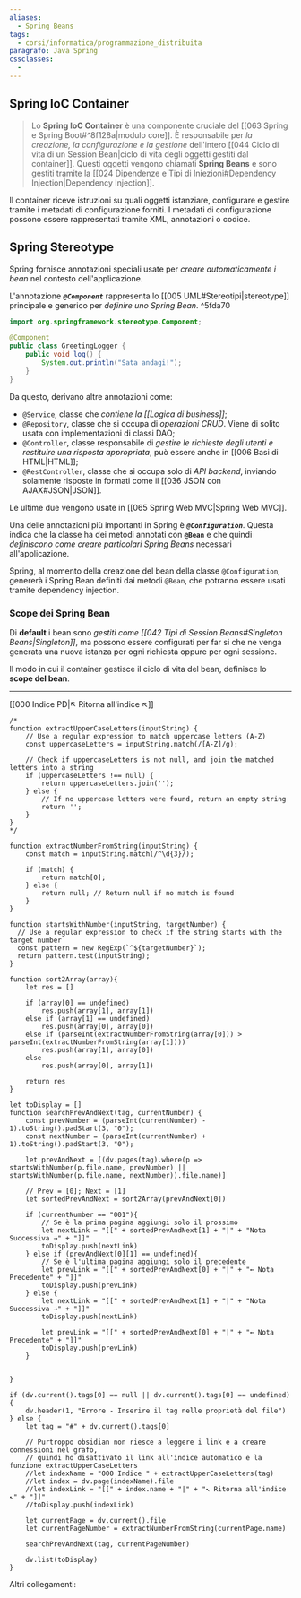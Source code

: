 ```yaml
---
aliases:
  - Spring Beans
tags:
  - corsi/informatica/programmazione_distribuita
paragrafo: Java Spring
cssclasses:
  - 
---
```

## Spring IoC Container
>Lo **Spring IoC Container** è una componente cruciale del [[063 Spring e Spring Boot#^8f128a|modulo core]]. È responsabile per *la creazione, la configurazione e la gestione* dell'intero [[044 Ciclo di vita di un Session Bean|ciclo di vita degli oggetti gestiti dal container]]. Questi oggetti vengono chiamati **Spring Beans** e sono gestiti tramite la [[024 Dipendenze e Tipi di Iniezioni#Dependency Injection|Dependency Injection]].

Il container riceve istruzioni su quali oggetti istanziare, configurare e gestire tramite i metadati di configurazione forniti.
I metadati di configurazione possono essere rappresentati tramite XML, annotazioni o codice.

## Spring Stereotype
Spring fornisce annotazioni speciali usate per *creare automaticamente i bean* nel contesto dell'applicazione.

L'annotazione ***`@Component`*** rappresenta lo [[005 UML#Stereotipi|stereotype]] principale e generico per *definire uno Spring Bean*.  ^5fda70

```Java
import org.springframework.stereotype.Component;

@Component
public class GreetingLogger {
	public void log() {
		System.out.println("Sata andagi!");
	}
}
```

Da questo, derivano altre annotazioni come: 
- `@Service`, classe che *contiene la [[Logica di business]]*; 
- `@Repository`, classe che si occupa di *operazioni CRUD*. Viene di solito usata con implementazioni di classi DAO;
- `@Controller`, classe responsabile di *gestire le richieste degli utenti e restituire una risposta appropriata*, può essere anche in [[006 Basi di HTML|HTML]];
- `@RestController`, classe che si occupa solo di *API backend*, inviando solamente risposte in formati come il [[036 JSON con AJAX#JSON|JSON]].

Le ultime due vengono usate in [[065 Spring Web MVC|Spring Web MVC]].

Una delle annotazioni più importanti in Spring è ***`@Configuration`***. Questa indica che la classe ha dei metodi annotati con **`@Bean`** e che quindi *definiscono come creare particolari Spring Beans* necessari all'applicazione.

Spring, al momento della creazione del bean della classe `@Configuration`, genererà i Spring Bean definiti dai metodi `@Bean`, che potranno essere usati tramite dependency injection.

### Scope dei Spring Bean
Di **default** i bean sono *gestiti come [[042 Tipi di Session Beans#Singleton Beans|Singleton]]*, ma possono essere configurati per far si che ne venga generata una nuova istanza per ogni richiesta oppure per ogni sessione.

Il modo in cui il container gestisce il ciclo di vita del bean, definisce lo **scope del bean**.



___
[[000 Indice PD|↖ Ritorna all'indice ↖]]

```dataviewjs
/*
function extractUpperCaseLetters(inputString) {
	// Use a regular expression to match uppercase letters (A-Z)
	const uppercaseLetters = inputString.match(/[A-Z]/g);
	
	// Check if uppercaseLetters is not null, and join the matched letters into a string
	if (uppercaseLetters !== null) {
		return uppercaseLetters.join('');
	} else {
	    // If no uppercase letters were found, return an empty string
	    return '';
	}
}
*/

function extractNumberFromString(inputString) {
	const match = inputString.match(/^\d{3}/);
	
	if (match) {
		return match[0];
	} else {
		return null; // Return null if no match is found
	}
}

function startsWithNumber(inputString, targetNumber) {
  // Use a regular expression to check if the string starts with the target number
  const pattern = new RegExp(`^${targetNumber}`);
  return pattern.test(inputString);
}

function sort2Array(array){
	let res = []
	
	if (array[0] == undefined)
		res.push(array[1], array[1])
	else if (array[1] == undefined)
		res.push(array[0], array[0])
	else if (parseInt(extractNumberFromString(array[0])) > parseInt(extractNumberFromString(array[1])))
		res.push(array[1], array[0])
	else
		res.push(array[0], array[1])
	
	return res
}

let toDisplay = []
function searchPrevAndNext(tag, currentNumber) {
	const prevNumber = (parseInt(currentNumber) - 1).toString().padStart(3, "0");
	const nextNumber = (parseInt(currentNumber) + 1).toString().padStart(3, "0");
	
	let prevAndNext = [(dv.pages(tag).where(p => startsWithNumber(p.file.name, prevNumber) || startsWithNumber(p.file.name, nextNumber)).file.name)]
	
	// Prev = [0]; Next = [1]
	let sortedPrevAndNext = sort2Array(prevAndNext[0])
	
	if (currentNumber == "001"){ 
		// Se è la prima pagina aggiungi solo il prossimo
		let nextLink = "[[" + sortedPrevAndNext[1] + "|" + "Nota Successiva →" + "]]"
		toDisplay.push(nextLink)
	} else if (prevAndNext[0][1] == undefined){
		// Se è l'ultima pagina aggiungi solo il precedente
		let prevLink = "[[" + sortedPrevAndNext[0] + "|" + "← Nota Precedente" + "]]"
		toDisplay.push(prevLink)
	} else {
		let nextLink = "[[" + sortedPrevAndNext[1] + "|" + "Nota Successiva →" + "]]"
		toDisplay.push(nextLink)
		
		let prevLink = "[[" + sortedPrevAndNext[0] + "|" + "← Nota Precedente" + "]]"
		toDisplay.push(prevLink)
	}
	
	
}

if (dv.current().tags[0] == null || dv.current().tags[0] == undefined){
	dv.header(1, "Errore - Inserire il tag nelle proprietà del file")
} else {
	let tag = "#" + dv.current().tags[0]

	// Purtroppo obsidian non riesce a leggere i link e a creare connessioni nel grafo,
	// quindi ho disattivato il link all'indice automatico e la funzione extractUpperCaseLetters
	//let indexName = "000 Indice " + extractUpperCaseLetters(tag)
	//let index = dv.page(indexName).file
	//let indexLink = "[[" + index.name + "|" + "↖ Ritorna all'indice ↖" + "]]"
	//toDisplay.push(indexLink)
	
	let currentPage = dv.current().file
	let currentPageNumber = extractNumberFromString(currentPage.name)
	
	searchPrevAndNext(tag, currentPageNumber)
	
	dv.list(toDisplay)
}
```

Altri collegamenti: 